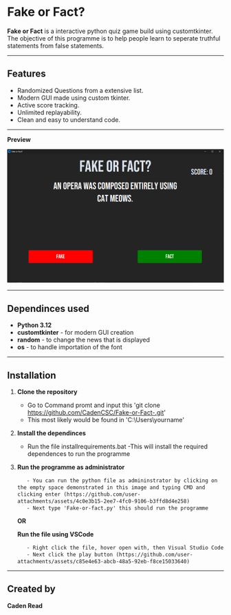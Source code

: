 # Fake or Fact?

**Fake or Fact** is a interactive python quiz game build using customtkinter. The objective of this programme is to help people learn to seperate truthful statements from false statements.

---

## Features

 - Randomized Questions from a extensive list.
 - Modern GUI made using custom tkinter.
 - Active score tracking.
 - Unlimited replayability.
 - Clean and easy to understand code.

---

**Preview**

*![alt text](image.png)*

---

## Dependinces used

 - **Python 3.12**
 - **customtkinter** - for modern GUI creation
 - **random** - to change the news that is displayed
 - **os** - to handle importation of the font

 ---

 ## Installation

1.  **Clone the repository**
    - Go to Command promt and input this 'git clone https://github.com/CadenCSC/Fake-or-Fact-.git'
    - This most likely would be found in 'C:\Users\yourname'

2. **Install the dependinces**
    - Run the file installrequirements.bat
    -This will install the required dependences to run the programme

3. **Run the programme as administrator**
   
          - You can run the python file as admininstrator by clicking on the empty space demonstrated in this image and typing CMD and clicking enter (https://github.com/user-attachments/assets/4c0e3b15-2ee7-4fc0-9106-b3ffd8d4e258)
          - Next type 'Fake-or-fact.py' this should run the programme
   
   **OR**
   
   **Run the file using VSCode**
   
          - Right click the file, hover open with, then Visual Studio Code
          - Next click the play button (https://github.com/user-attachments/assets/c85e4e63-abcb-48a5-92eb-f8ce15033640)

---

## Created by

**Caden Read**
   

